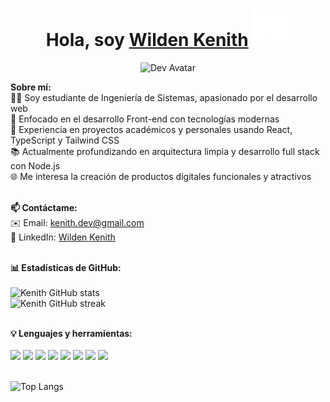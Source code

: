 <h1 align="center">Hola, soy <a href="https://github.com/KenithDev">Wilden Kenith</a> <img src="https://github.com/Kathryn-Jie/Kathryn-Jie/blob/main/wave.gif" width="60px" /></h1>

<p align="center">
    <img width="200" src="https://github.com/KenithDev/KenithDev/blob/main/profile.png" alt="Dev Avatar">
</p>

<div>
<strong>Sobre mí:</strong><br>
👨‍💻 Soy estudiante de Ingeniería de Sistemas, apasionado por el desarrollo web<br>
🧠 Enfocado en el desarrollo Front-end con tecnologías modernas<br>
🎯 Experiencia en proyectos académicos y personales usando React, TypeScript y Tailwind CSS<br>
📚 Actualmente profundizando en arquitectura limpia y desarrollo full stack con Node.js<br>
🌐 Me interesa la creación de productos digitales funcionales y atractivos<br><br>

<strong>📫 Contáctame:</strong><br>
✉️ Email: <a href="mailto:kenithguanilo@gmail.com">kenith.dev@gmail.com</a><br>
💼 LinkedIn: <a href="https://www.linkedin.com/in/kenith-guanilo-pizarro-1147ab2ab/">Wilden Kenith</a><br><br>

<strong>📊 Estadísticas de GitHub:</strong><br><br>
<img src="https://github-readme-stats.vercel.app/api?username=KenithDev&show_icons=true&count_private=true&include_all_commits=true&theme=radical" alt="Kenith GitHub stats"/><br>
<img src="https://github-readme-streak-stats.herokuapp.com/?user=KenithDev&theme=radical&hide_border=true" alt="Kenith GitHub streak"/><br><br>

<strong>💡 Lenguajes y herramientas:</strong><br><br>
<img src="https://img.shields.io/badge/-HTML5-orange?style=plastic"/>
<img src="https://img.shields.io/badge/-CSS3-blue?style=plastic"/>
<img src="https://img.shields.io/badge/-JavaScript-yellow?style=plastic"/>
<img src="https://img.shields.io/badge/-TypeScript-lightgrey?style=plastic"/>
<img src="https://img.shields.io/badge/-React-black?style=plastic"/>
<img src="https://img.shields.io/badge/-TailwindCSS-teal?style=plastic"/>
<img src="https://img.shields.io/badge/-Node.js-green?style=plastic"/>
<img src="https://img.shields.io/badge/-Git-orange?style=plastic"/>
<br><br>

![Top Langs](https://github-readme-stats.vercel.app/api/top-langs/?username=KenithDev&theme=radical&card_width=445)
</div>


